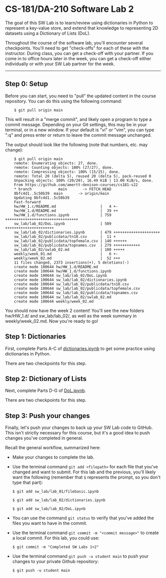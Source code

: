 # CS-181/DA-210 Software Lab 2

The goal of this SW Lab is to learn/review using dictionaries in Python to represent a key-value store, and extend that knowledge to representing 2D datasets using a Dictionary of Lists (DoL).

Throughout the course of the software lab, you'll encounter several checkpoints.  You'll need to get "check-offs" for each of these with the instructor.  During class, you can get a check-off with your partner.  If you come in to office hours later in the week, you can get a check-off either individually or with your SW Lab partner for the week.

---

## Step 0: Setup

Before you can start, you need to "pull" the updated content in the course repository.  You can do this using the following command:

```
    $ git pull origin main
```

This will result in a "merge commit", and likely open a program to type a commit message.  Depending on your Git settings, this may be in your terminal, or in a new window.  If your default is "vi" or "vim", you can type ":q" and press enter or return to leave the commit message unchanged.

The output should look like the following (note that numbers, etc. may change):

```
    $ git pull origin main
    remote: Enumerating objects: 27, done.
    remote: Counting objects: 100% (27/27), done.
    remote: Compressing objects: 100% (15/15), done.
    remote: Total 20 (delta 5), reused 20 (delta 5), pack-reused 0
    Unpacking objects: 100% (20/20), 16.49 KiB | 13.00 KiB/s, done.
    From https://github.com/amertt-denison-courses/cs181-s22
    * branch            main       -> FETCH_HEAD
    8bfc4d1..5c50b39  main       -> origin/main
    Updating 8bfc4d1..5c50b39
    Fast-forward
    hw/HW_1.c/README.md                    |   4 +-
    hw/HW_1.d/README.md                    |  39 ++
    hw/HW_1.d/functions.ipynb              | 759 +++++++++++++++++++++++++++++++++
    sw_lab/lab_02/DoL.ipynb                | 509 ++++++++++++++++++++++
    sw_lab/lab_02/dictionaries.ipynb       | 479 +++++++++++++++++++++
    sw_lab/lab_02/publicdata/tn10.csv      |  11 +
    sw_lab/lab_02/publicdata/topfemale.csv | 140 ++++++
    sw_lab/lab_02/publicdata/topnames.csv  | 279 ++++++++++++
    sw_lab/lab_02/swlab_02.md              | 100 +++++
    weekly/week_01.md                      |   6 +-
    weekly/week_02.md                      |  52 +++
    11 files changed, 2373 insertions(+), 5 deletions(-)
    create mode 100644 hw/HW_1.d/README.md
    create mode 100644 hw/HW_1.d/functions.ipynb
    create mode 100644 sw_lab/lab_02/DoL.ipynb
    create mode 100644 sw_lab/lab_02/dictionaries.ipynb
    create mode 100644 sw_lab/lab_02/publicdata/tn10.csv
    create mode 100644 sw_lab/lab_02/publicdata/topfemale.csv
    create mode 100644 sw_lab/lab_02/publicdata/topnames.csv
    create mode 100644 sw_lab/lab_02/swlab_02.md
    create mode 100644 weekly/week_02.md
```

You should now have the week 2 content!  You'll see the new folders hw/HW_1.d/ and sw_lab/lab_02/, as well as the week summary in weekly/week_02.md.  Now you're ready to go!

## Step 1: Dictionaries

First, complete Parts A-C of [dictionaries.ipynb](dictionaries.ipynb) to get some practice using dictionaries in Python.

There are two checkpoints for this step.

## Step 2: Dictionary of Lists

Next, complete Parts D-G of [DoL.ipynb](DoL.ipynb).

There are two checkpoints for this step.

## Step 3: Push your changes

Finally, let's push your changes to back up your SW Lab code to GitHub.  This isn't strictly necessary for this course, but it's a good idea to push changes you've completed in general.

Recall the general workflow, summarized here:

- Make your changes to complete the lab.

- Use the terminal command `git add <filepath>` for each file that you've changed and want to submit.  For this lab and the previous, you'll likely want the following (remember that `$` represents the prompt, so you don't type that part):

    ```
    $ git add sw_lab/lab_01/filebasic.ipynb

    $ git add sw_lab/lab_02/dictionaries.ipynb

    $ git add sw_lab/lab_02/DoL.ipynb
    ```

- You can use the command `git status` to verify that you've added the files you want to have in the commit.

- Use the terminal command `git commit -m "<commit message>"` to create a local commit.  For this lab, you could use:

    ```
    $ git commit -m "Completed SW Labs 1+2"
    ```

- Use the terminal command `git push -u student main` to push your changes to your private Github repository:

    ```
    $ git push -u student main
    ```